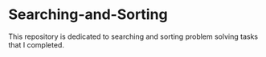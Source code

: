 # Searching-and-Sorting
This repository is dedicated to searching and sorting problem solving tasks that I completed.
